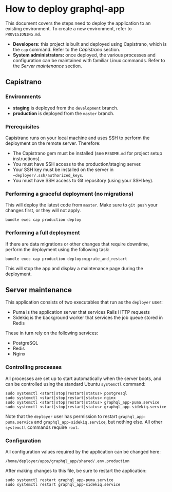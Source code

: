 # How to deploy graphql-app

This document covers the steps need to deploy the application to an existing environment. To create a new environment, refer to `PROVISIONING.md`.

* **Developers:** this project is built and deployed using Capistrano, which is the `cap` command. Refer to the *Capistrano* section.
* **System administrators:** once deployed, the various processes and configuration can be maintained with familiar Linux commands. Refer to the *Server maintenance* section.


## Capistrano

### Environments

* **staging** is deployed from the `development` branch.
* **production** is deployed from the `master` branch.

### Prerequisites

Capistrano runs on your local machine and uses SSH to perform the deployment on the remote server. Therefore:

* The Capistrano gem must be installed (see `README.md` for project setup instructions).
* You must have SSH access to the production/staging server.
* Your SSH key must be installed on the server in `~deployer/.ssh/authorized_keys`.
* You must have SSH access to Git repository (using your SSH key).

### Performing a graceful deployment (no migrations)

This will deploy the latest code from `master`. Make sure to `git push` your changes first, or they will not apply.

```
bundle exec cap production deploy
```

### Performing a full deployment

If there are data migrations or other changes that require downtime, perform the deployment using the following task:

```
bundle exec cap production deploy:migrate_and_restart
```

This will stop the app and display a maintenance page during the deployment.


## Server maintenance

This application consists of two executables that run as the `deployer` user:

* Puma is the application server that services Rails HTTP requests
* Sidekiq is the background worker that services the job queue stored in Redis

These in turn rely on the following services:

* PostgreSQL
* Redis
* Nginx

### Controlling processes

All processes are set up to start automatically when the server boots, and can be controlled using the standard Ubuntu `systemctl` command:

```
sudo systemctl <start|stop|restart|status> postgresql
sudo systemctl <start|stop|restart|status> nginx
sudo systemctl <start|stop|restart|status> graphql_app-puma.service
sudo systemctl <start|stop|restart|status> graphql_app-sidekiq.service
```

Note that the `deployer` user has permission to restart `graphql_app-puma.service` and `graphql_app-sidekiq.service`, but nothing else. All other `systemctl` commands require `root`.

### Configuration

All configuration values required by the application can be changed here:

```
/home/deployer/apps/graphql_app/shared/.env.production
```

After making changes to this file, be sure to restart the application:

```
sudo systemctl restart graphql_app-puma.service
sudo systemctl restart graphql_app-sidekiq.service
```
